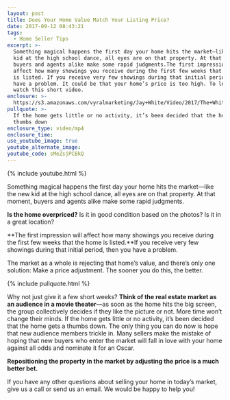 ```yaml
---
layout: post
title: Does Your Home Value Match Your Listing Price?
date: 2017-09-12 08:43:21
tags:
  - Home Seller Tips
excerpt: >-
  Something magical happens the first day your home hits the market—like the new
  kid at the high school dance, all eyes are on that property. At that moment,
  buyers and agents alike make some rapid judgments.The first impression will
  affect how many showings you receive during the first few weeks that the home
  is listed. If you receive very few showings during that initial period, you
  have a problem. It could be that your home’s price is too high. To learn more,
  watch this short video.
enclosure: >-
  https://s3.amazonaws.com/vyralmarketing/Jay+White/Video/2017/The+White+Group+%257C+When+To+Change+Your+Price%253F.mp4
pullquote: >-
  If the home gets little or no activity, it’s been decided that the home gets a
  thumbs down
enclosure_type: video/mp4
enclosure_time:
use_youtube_image: true
youtube_alternate_image:
youtube_code: sMeZsjPCBkQ
---
```



{% include youtube.html %}

Something magical happens the first day your home hits the market—like the new kid at the high school dance, all eyes are on that property. At that moment, buyers and agents alike make some rapid judgments.

**Is the home overpriced?** Is it in good condition based on the photos? Is it in a great location?

**The first impression will affect how many showings you receive during the first few weeks that the home is listed.**If you receive very few showings during that initial period, then you have a problem.

The market as a whole is rejecting that home’s value, and there’s only one solution: Make a price adjustment. The sooner you do this, the better.

{% include pullquote.html %}

Why not just give it a few short weeks? **Think of the real estate market as an audience in a movie theater**—as soon as the home hits the big screen, the group collectively decides if they like the picture or not. More time won’t change their minds. If the home gets little or no activity, it’s been decided that the home gets a thumbs down. The only thing you can do now is hope that new audience members trickle in. Many sellers make the mistake of hoping that new buyers who enter the market will fall in love with your home against all odds and nominate it for an Oscar.

**Repositioning the property in the market by adjusting the price is a much better bet.**

If you have any other questions about selling your home in today’s market, give us a call or send us an email. We would be happy to help you!